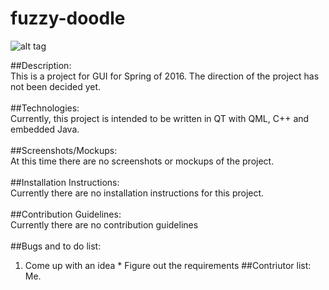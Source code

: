# fuzzy-doodle
![alt tag](https://41.media.tumblr.com/4f375c98f39a3ed4fdd93ae78a8ff69e/tumblr_o4x2a6DA1v1qiwav0o1_540.png)

##Description:<br>
  This is a project for GUI for Spring of 2016. The direction of the project has not been decided yet.<br>
<br>
##Technologies:<br>
  Currently, this project is intended to be written in QT with QML, C++ and embedded Java.<br>
<br>
##Screenshots/Mockups:<br>
  At this time there are no screenshots or mockups of the project.<br>
<br>
##Installation Instructions:<br>
  Currently there are no installation instructions for this project.<br>
<br>
##Contribution Guidelines:<br>
  Currently there are no contribution guidelines<br>
<br>
##Bugs and to do list:<br>
  1. Come up with an idea
    * Figure out the requirements 
##Contriutor list: <br>
Me.
  
  
